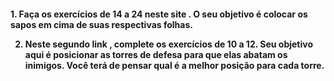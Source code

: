 <h4>1. Faça os exercícios de 14 a 24 neste site . O seu objetivo é colocar os sapos em cima de suas respectivas folhas.

2. Neste segundo link , complete os exercícios de 10 a 12. Seu objetivo aqui é posicionar as torres de defesa para que elas abatam os inimigos. Você terá de pensar qual é a melhor posição para cada torre.</h4>

